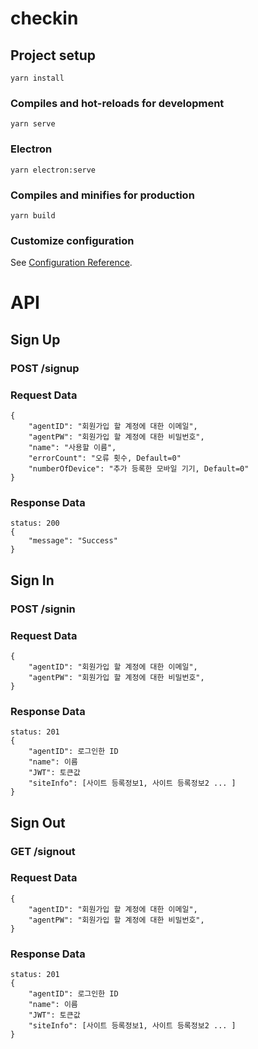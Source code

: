 # checkin

## Project setup
```
yarn install
```

### Compiles and hot-reloads for development
```
yarn serve
```

### Electron
```
yarn electron:serve
```

### Compiles and minifies for production
```
yarn build
```

### Customize configuration
See [Configuration Reference](https://cli.vuejs.org/config/).




# API

## Sign Up
### POST /signup
### Request Data
```
{
    "agentID": "회원가입 할 계정에 대한 이메일",
    "agentPW": "회원가입 할 계정에 대한 비밀번호",
    "name": "사용할 이름",
    "errorCount": "오류 횟수, Default=0"
    "numberOfDevice": "추가 등록한 모바일 기기, Default=0"
}
```
### Response Data
```
status: 200
{
    "message": "Success"
}
```
## Sign In

### POST /signin
### Request Data
```
{
    "agentID": "회원가입 할 계정에 대한 이메일",
    "agentPW": "회원가입 할 계정에 대한 비밀번호",
}
```
### Response Data
```
status: 201
{
    "agentID": 로그인한 ID
    "name": 이름
    "JWT": 토큰값
    "siteInfo": [사이트 등록정보1, 사이트 등록정보2 ... ]
}
```
## Sign Out

### GET /signout
### Request Data
```
{
    "agentID": "회원가입 할 계정에 대한 이메일",
    "agentPW": "회원가입 할 계정에 대한 비밀번호",
}
```
### Response Data
```
status: 201
{
    "agentID": 로그인한 ID
    "name": 이름
    "JWT": 토큰값
    "siteInfo": [사이트 등록정보1, 사이트 등록정보2 ... ]
}
```
